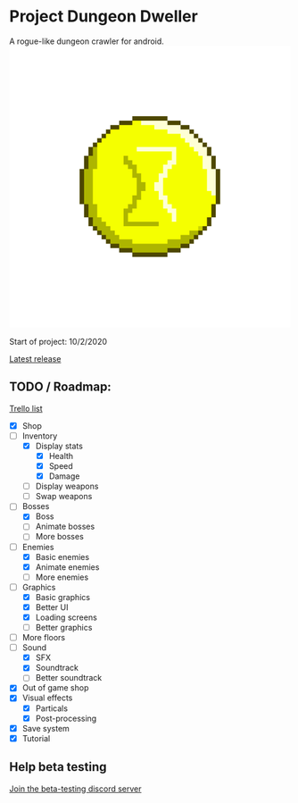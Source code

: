 # Project Dungeon Dweller
A rogue-like dungeon crawler for android.
![](Assets/Sprites/2020-04-23_20.15.04.png)

Start of project:
10/2/2020

[Latest release](https://github.com/3174N/The-Thing-At-The-Bottom-Of-The-Dungeon/releases)

## TODO / Roadmap:
[Trello list](https://trello.com/b/kU29twMe/dungeon-game)

- [x] Shop
- [ ] Inventory
  - [x] Display stats
    - [x] Health
    - [x] Speed
    - [x] Damage
  - [ ] Display weapons
  - [ ] Swap weapons
- [ ] Bosses
  - [x] Boss
  - [ ] Animate bosses
  - [ ] More bosses
- [ ] Enemies
  - [x] Basic enemies
  - [x] Animate enemies
  - [ ] More enemies
- [ ] Graphics
  - [x] Basic graphics
  - [x] Better UI
  - [x] Loading screens
  - [ ] Better graphics
- [ ] More floors
- [ ] Sound
  - [x] SFX
  - [x] Soundtrack
  - [ ] Better soundtrack
- [x] Out of game shop
- [x] Visual effects
  - [x] Particals
  - [x] Post-processing
- [x] Save system
- [x] Tutorial

## Help beta testing
[Join the beta-testing discord server](https://discord.gg/DQMm5F)
